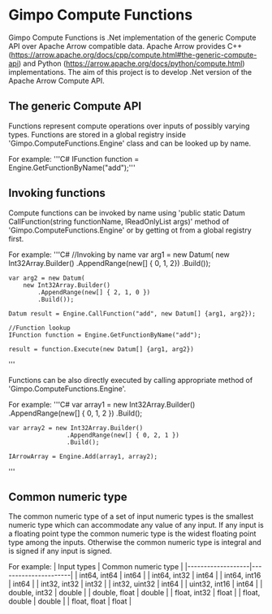 # Gimpo Compute Functions
Gimpo Compute Functions is .Net implementation of the generic Compute API over Apache Arrow compatible data. Apache Arrow provides C++ (https://arrow.apache.org/docs/cpp/compute.html#the-generic-compute-api) and Python (https://arrow.apache.org/docs/python/compute.html) implementations. The aim of this project is to develop .Net version of the Apache Arrow Compute API. 


## The generic Compute API
Functions represent compute operations over inputs of possibly varying types. 
Functions are stored in a global registry inside 'Gimpo.ComputeFunctions.Engine' class and can be looked up by name.

For example:
'''C# IFunction function = Engine.GetFunctionByName("add");'''

## Invoking functions

Compute functions can be invoked by name using 'public static Datum CallFunction(string functionName, IReadOnlyList<Datum> args)' method of 'Gimpo.ComputeFunctions.Engine' or by getting ot from a global registry first.

For example:
'''C#
    //Invoking by name
    var arg1 = new Datum(
        new Int32Array.Builder()
            .AppendRange(new[] { 0, 1, 2})
            .Build());

    var arg2 = new Datum(
        new Int32Array.Builder()
            .AppendRange(new[] { 2, 1, 0 })
            .Build());

    Datum result = Engine.CallFunction("add", new Datum[] {arg1, arg2});

    //Function lookup
    IFunction function = Engine.GetFunctionByName("add");

    result = function.Execute(new Datum[] {arg1, arg2})
 '''

Functions can be also directly executed by calling appropriate method of 'Gimpo.ComputeFunctions.Engine'.

For example:
'''C#
    var array1 = new Int32Array.Builder()
                    .AppendRange(new[] { 0, 1, 2 })
                    .Build();

    var array2 = new Int32Array.Builder()
                    .AppendRange(new[] { 0, 2, 1 })
                    .Build();

    IArrowArray = Engine.Add(array1, array2);
'''

## Common numeric type

The common numeric type of a set of input numeric types is the smallest numeric type which can accommodate any value of any input. If any input is a floating point type the common numeric type is the widest floating point type among the inputs. Otherwise the common numeric type is integral and is signed if any input is signed. 

For example:
| Input types       | Common numeric type  |
|-------------------|----------------------|
| int64, int64      | int64                |
| int64, int32      | int64                |
| int64, int16      | int64                |
| int32, int32      | int32                |
| int32, uint32     | int64                |
| uint32, int16     | int64                |
| double, int32     | double               |
| double, float     | double               |
| float,  int32     | float                |
| float, double     | double               |
| float, float      | float                |


